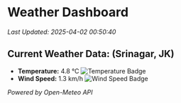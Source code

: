 
# Weather Dashboard

_Last Updated: 2025-04-02 00:50:40_

## Current Weather Data: (Srinagar, JK)
- **Temperature:** 4.8 °C ![Temperature Badge](https://img.shields.io/badge/Temperature-Low%20Temp-blue)
- **Wind Speed:** 1.3 km/h ![Wind Speed Badge](https://img.shields.io/badge/Wind%20Speed-Light%20Wind-blue)

*Powered by Open-Meteo API*
